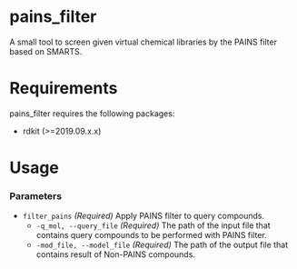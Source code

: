 # pains_filter
A small tool to screen given virtual chemical libraries by the PAINS filter based on SMARTS.

# Requirements
pains_filter requires the following packages:
- rdkit (>=2019.09.x.x)

# Usage
### Parameters
*   `filter_pains` *(Required)* Apply PAINS filter to query compounds.
    *   `-q_mol, --query_file` *(Required)* The path of the input file that contains query compounds to be performed with PAINS filter.
    *   `-mod_file, --model_file` *(Required)* The path of the output file that contains result of Non-PAINS compounds.
    
